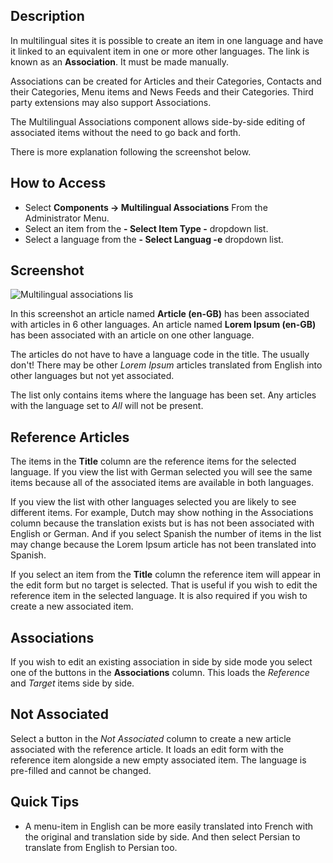 <!-- Filename: Help4.x:Multilingual_Associations / Display title: Multilingual Associations -->

## Description

In multilingual sites it is possible to create an item in one language and
have it linked to an equivalent item in one or more other languages. The link
is known as an **Association**. It must be made manually.

Associations can be created for Articles and their Categories, Contacts and
their Categories, Menu items and News Feeds and their Categories. Third party
extensions may also support Associations. 

The Multilingual Associations component allows side-by-side editing of
associated items without the need to go back and forth.

There is more explanation following the screenshot below.

## How to Access

* Select **Components → Multilingual Associations** From the Administrator Menu.
* Select an item from the **- Select Item Type -** dropdown list. 
* Select a language from the **- Select Languag -e** dropdown list.

## Screenshot

![Multilingual associations lis](../../../en/images/multilingual-associations/multilingual-associations-list.png)

In this screenshot an article named **Article (en-GB)** has been associated
with articles in 6 other languages. An article named **Lorem Ipsum (en-GB)**
has been associated with an article on one other language.

The articles do not have to have a language code in the title. The usually 
don't! There may be other *Lorem Ipsum* articles translated from English into
other languages but not yet associated.

The list only contains items where the language has been set. Any articles
with the language set to *All* will not be present.

## Reference Articles

The items in the **Title** column are the reference items for the selected
language. If you view the list with German selected you will see the same items
because all of the associated items are available in both languages.

If you view the list with other languages selected you are likely to see 
different items. For example, Dutch may show nothing in the Associations 
column because the translation exists but is has not been associated with 
English or German. And if you select Spanish the number of items in the list 
may change because the Lorem Ipsum article has not been translated into Spanish.

If you select an item from the **Title** column the reference item will appear
in the edit form but no target is selected. That is useful if you wish to edit
the reference item in the selected language. It is also required if you
wish to create a new associated item.

## Associations

If you wish to edit an existing association in side by side mode you select one
of the buttons in the **Associations** column. This loads the *Reference* and
*Target* items side by side.

## Not Associated

Select a button in the *Not Associated* column to create a new article 
associated with the reference article. It loads an edit form with the reference 
item alongside a new empty associated item. The language is pre-filled and
cannot be changed. 

## Quick Tips

- A menu-item in English can be more easily translated into French with
  the original and translation side by side. And then select Persian to
  translate from English to Persian too.
